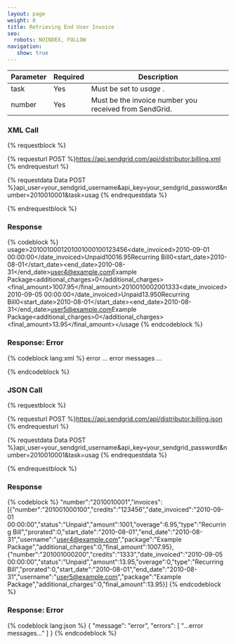 ```yaml
---
layout: page
weight: 0
title: Retrieving End User Invoice
seo:
  robots: NOINDEX, FOLLOW
navigation:
   show: true
---
```


<table class="table table-bordered table-striped">
   <thead>
      <tr>
         <th>Parameter</th>
         <th>Required</th>
         <th>Description</th>
      </tr>
   </thead>
   <tbody>
      <tr>
         <td>task</td>
         <td>Yes</td>
         <td>
            Must be set to
            <em>usage</em>
            .
         </td>
      </tr>
      <tr>
         <td>number</td>
         <td>Yes</td>
         <td>Must be the invoice number you received from SendGrid.</td>
      </tr>
   </tbody>
</table>


### XML Call


{% requestblock %}

  {% requesturl POST %}https://api.sendgrid.com/api/distributor.billing.xml
  {% endrequesturl %}

  {% requestdata Data POST %}api_user=your_sendgrid_username&api_key=your_sendgrid_password&number=2010010001&task=usag
  {% endrequestdata %}

{% endrequestblock %}

### Response



{% codeblock %}
usage><number>2010010001</number><invoices><invoice><number>201001000100</number><credits>123456</credits><date_invoiced>2010-09-01 00:00:00</date_invoiced><status>Unpaid</status><amount>1001</amount><overage>6.95</overage><type>Recurring Bill</type><prorated>0</prorated><start_date>2010-08-01</start_date><end_date>2010-08-31</end_date><username>user4@example.com</username><package>Example Package</package><additional_charges>0</additional_charges><final_amount>1007.95</final_amount></invoice><invoice><number>201001000200</number><credits>1333</credits><date_invoiced>2010-09-05 00:00:00</date_invoiced><status>Unpaid</status><amount>13.95</amount><overage>0</overage><type>Recurring Bill</type><prorated>0</prorated><start_date>2010-08-01</start_date><end_date>2010-08-31</end_date><username>user5@example.com</username><package>Example Package</package><additional_charges>0</additional_charges><final_amount>13.95</final_amount></invoice></invoices></usage
{% endcodeblock %}
<h3>Response: Error</h3>
{% codeblock lang:xml %}
<?xml version="1.0" encoding="ISO-8859-1"?>

<result>
   <message>error</message>
   <errors>
      <error>... error messages ...</error>
   </errors>
</result>

{% endcodeblock %}




### JSON Call


{% requestblock %}

  {% requesturl POST %}https://api.sendgrid.com/api/distributor.billing.json
  {% endrequesturl %}

  {% requestdata Data POST %}api_user=your_sendgrid_username&api_key=your_sendgrid_password&number=2010010001&task=usag
  {% endrequestdata %}

{% endrequestblock %}

### Response



{% codeblock %}
"number":"2010010001","invoices":
[{"number":"201001000100","credits":"123456","date_invoiced":"2010-09-01
00:00:00","status":"Unpaid","amount":1001,"overage":6.95,"type":"Recurring
Bill","prorated":0,"start_date":"2010-08-01","end_date":"2010-08-31","username":"user4@example.com","package":"Example
Package","additional_charges":0,"final_amount":1007.95},{"number":"201001000200","credits":"1333","date_invoiced":"2010-09-05
00:00:00","status":"Unpaid","amount":13.95,"overage":0,"type":"Recurring
Bill","prorated":0,"start_date":"2010-08-01","end_date":"2010-08-31","username":"user5@example.com","package":"Example
Package","additional_charges":0,"final_amount":13.95}]
{% endcodeblock %}
<h3>Response: Error</h3>

{% codeblock lang:json %}
{
  "message": "error",
  "errors": [
    "...error messages..."
  ]
}
{% endcodeblock %}



